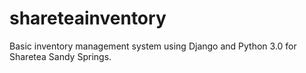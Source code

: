 # shareteainventory
Basic inventory management system using Django and Python 3.0 for Sharetea Sandy Springs.
